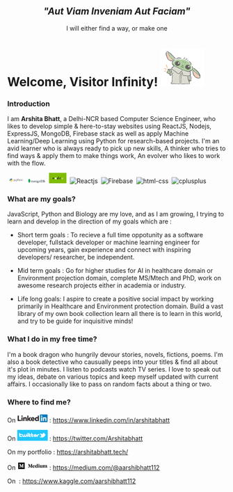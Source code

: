 <div><h2 align="center" style="border-bottom : 0px;" ><em>"Aut Viam Inveniam Aut Faciam"</em></h2><p align="center"> I will either find a way, or make one</p></div>
  
# Welcome, Visitor Infinity! <img src="https://github.com/Arshitabhatt/Arshitabhatt/blob/master/assests/waving_yoda.gif" width="100px">

### Introduction 

I am <b>Arshita Bhatt</b>, a Delhi-NCR based Computer Science Engineer, who likes to develop simple & here-to-stay websites using ReactJS, Nodejs, ExpressJS, MongoDB, Firebase stack as well as apply Machine Learning/Deep Learning using Python for research-based projects.
I'm an avid learner who is always ready to pick up new skills, A thinker who tries to find ways & apply them to make things work, An evolver who likes to work with the flow.

<img src="https://github.com/Arshitabhatt/Arshitabhatt/blob/master/assests/python.png" alt ="Python" width="40px">&nbsp;
<img src="https://github.com/Arshitabhatt/Arshitabhatt/blob/master/assests/mongodb.png" alt ="MongoDB" width="40px">&nbsp;
<img src="https://github.com/Arshitabhatt/Arshitabhatt/blob/master/assests/nodejs.png" alt ="Nodejs" width="40px">&nbsp;
<img src="" alt ="Reactjs" width="40px">&nbsp;
<img src="" alt ="Firebase" width="40px">&nbsp;
<img src="" alt ="html-css" width="40px">&nbsp;
<img src="" alt ="cplusplus" width="40px">&nbsp;


### What are my goals?

JavaScript, Python and Biology are my love, and as I am growing, I trying to learn and develop in the direction of my goals which are : 

* Short term goals : To recieve a full time oppotunity as a software developer, fullstack developer or machine learning engineer for upcoming years, gain experience and connect with inspiring developers/ researcher, be independent.

* Mid term goals : Go for higher studies for AI in healthcare domain or Environment projection domain, complete MS/Mtech and PhD, work on awesome research projects either in academia or industry.   

* Life long goals: I aspire to create a positive social impact by working primarily in Healthcare and Environment protection domain. Build a vast library of my own book collection learn all there is to learn in this world, and try to be guide for inquisitive minds!

### What I do in my free time?
I'm a book dragon who hungrily devour stories, novels, fictions, poems. I'm also a book detective who causually peeps into your titles & find all about it's plot in minutes. I listen to podcasts watch TV series. I love to speak out my ideas, debate on various topics and keep myself updated with current affairs. I occasionally like to pass on random facts about a thing or two. 

### Where to find me? 
On <img src="https://github.com/Arshitabhatt/Arshitabhatt/blob/master/assests/linkedin.jpg" width="70px"> :  https://www.linkedin.com/in/arshitabhatt

On <img src="https://github.com/Arshitabhatt/Arshitabhatt/blob/master/assests/twitter.png" width="70px"> :  https://twitter.com/Arshitabhatt

On my portfolio : https://arshitabhatt.tech/

On <img src="https://github.com/Arshitabhatt/Arshitabhatt/blob/master/assests/medium.jpg" width="70px"> :  https://medium.com/@aarshibhatt112

On <img src="" width="70px"> :  https://www.kaggle.com/aarshibhatt112

